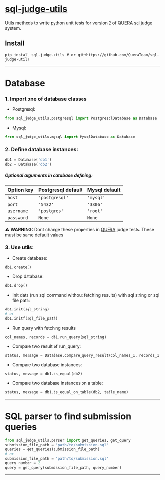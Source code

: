 # [sql-judge-utils](https://pypi.org/project/sql-judge-utils)

Utils methods to write python unit tests for version 2 of [QUERA](https://quera.ir) sql judge system.

## Install

```shell script
pip install sql-judge-utils # or git+https://github.com/QueraTeam/sql-judge-utils
```

---

# Database 
### 1. Import one of database classes
- Postgresql:
```python
from sql_judge_utils.postgresql import PostgresqlDatabase as Database
```
- Mysql:
```python
from sql_judge_utils.mysql import MysqlDatabase as Database
```

### 2. Define database instances:

```python
db1 = Database('db1')
db2 = Database('db2')
```

##### Optional arguments in database defining:
| Option key | Postgresql default | Mysql default | 
|---|---|---|
| `host` | `'postgresql'` | `'mysql'` |
| `port` | `'5432'` | `'3306'` |
| `username` | `'postgres'` | `'root'` |
| `password` | `None` | `None` |

**⚠️ WARNING:**
Dont change these properties in [QUERA](https://quera.ir) judge tests. These must be same default values 

### 3. Use utils:
- Create database:

```python
db1.create()
```

- Drop database:

```python
db1.drop()
```

- Init data (run sql command without fetching results) 
with sql string or sql file path:

```python
db1.init(sql_string)
# or
db1.initf(sql_file_path)
```

- Run query with fetching results

```python
col_names, records = db1.run_query(sql_string)
```

- Compare two result of run_query:

```python
status, message = Database.compare_query_result(col_names_1, records_1, col_names_2, records_2)
```

- Compare two database instances:

```python
status, message = db1.is_equal(db2)
```

- Compare two database instances on a table:

```python
status, message = db1.is_equal_on_table(db2, table_name)
```

---

# SQL parser to find submission queries

```python
from sql_judge_utils.parser import get_queries, get_query
submission_file_path = 'path/to/submission.sql'
queries = get_queries(submission_file_path)
# or
submission_file_path = 'path/to/submission.sql'
query_number = 2
query = get_query(submission_file_path, query_number)
```

--- 
